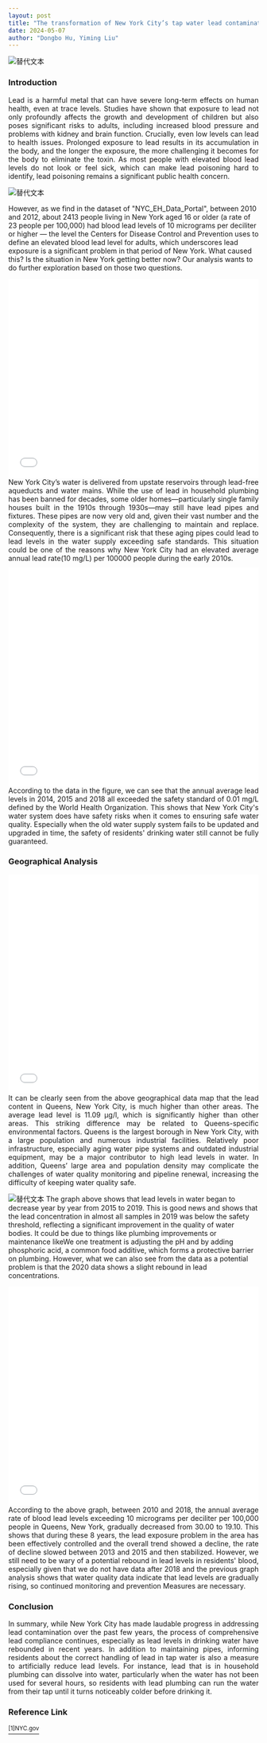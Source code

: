 ```yaml
---
layout: post
title: "The transformation of New York City’s tap water lead contamination problem"
date: 2024-05-07
author: "Dongbo Hu, Yiming Liu"
---
```



![替代文本](/assets/image/NYC.webp)
### Introduction
<div style="text-align: justify;margin-bottom: 10px;">
Lead is a harmful metal that can have severe long-term effects on human health, even at trace levels. Studies have shown that exposure to lead not only profoundly affects the growth and development of children but also poses significant risks to adults, including increased blood pressure and problems with kidney and brain function. Crucially, even low levels can lead to health issues. Prolonged exposure to lead results in its accumulation in the body, and the longer the exposure, the more challenging it becomes for the body to eliminate the toxin. As most people with elevated blood lead levels do not look or feel sick, which can make lead poisoning hard to identify, lead poisoning remains a significant public health concern.
</div>

![替代文本](/assets/image/PP1.jpg)

However, as we find in the dataset of "NYC_EH_Data_Portal", between 2010 and 2012, about 2413 people living in New York aged 16 or older (a rate of 23 people per 100,000) had blood lead levels of 10 micrograms per deciliter or higher — the level the Centers for Disease Control and Prevention uses to define an elevated blood lead level for adults, which underscores lead exposure is a significant problem in that period of New York. What caused this? Is the situation in New York getting better now? Our analysis wants to do further exploration based on those two questions.

<iframe src="assets/image/lead_exposure_rates.html" height="400px" width="100%" style="border:none;" allowfullscreen="allowfullscreen">
  </iframe>
  
<div style="text-align: justify;margin-bottom: 10px;">
New York City’s water is delivered from upstate reservoirs through lead-free aqueducts and water mains. While the use of lead in household plumbing has been banned for decades, some older homes—particularly single family houses built in the 1910s through 1930s—may still have lead pipes and fixtures.  These pipes are now very old and, given their vast number and the complexity of the system, they are challenging to maintain and replace. Consequently, there is a significant risk that these aging pipes could lead to lead levels in the water supply exceeding safe standards. This situation could be one of the reasons why New York City had an elevated average annual lead rate(10 mg/L)  per 100000 people during the early 2010s.
</div>



<iframe src="assets/image/lead_concentration3.html" height="440px" width="100%" style="border:none;" allowfullscreen="allowfullscreen">
  </iframe>
<div style="text-align: justify;margin-bottom: 10px;">
According to the data in the figure, we can see that the annual average lead levels in 2014, 2015 and 2018 all exceeded the safety standard of 0.01 mg/L defined by the World Health Organization. This shows that New York City's water system does have safety risks when it comes to ensuring safe water quality. Especially when the old water supply system fails to be updated and upgraded in time, the safety of residents' drinking water still cannot be fully guaranteed.
</div>


### Geographical Analysis
<iframe src="assets/image/nyc_lead_levels_choropleth.html" height="440px" width="100%" style="border:none;" allowfullscreen="allowfullscreen">
  </iframe>
<div style="text-align: justify;margin-bottom: 10px;">
It can be clearly seen from the above geographical data map that the lead content in Queens, New York City, is much higher than other areas. The average lead level is 11.09 µg/l, which is significantly higher than other areas. This striking difference may be related to Queens-specific environmental factors. Queens is the largest borough in New York City, with a large population and numerous industrial facilities. Relatively poor infrastructure, especially aging water pipe systems and outdated industrial equipment, may be a major contributor to high lead levels in water. In addition, Queens’ large area and population density may complicate the challenges of water quality monitoring and pipeline renewal, increasing the difficulty of keeping water quality safe.
</div>


![替代文本](/assets/image/Lead_Concentration_Queens.png)
The graph above shows that lead levels in water began to decrease year by year from 2015 to 2019. This is good news and shows that the lead concentration in almost all samples in 2019 was below the safety threshold, reflecting a significant improvement in the quality of water bodies. It could be due to things like plumbing improvements or maintenance likeWe one treatment is adjusting the pH and by adding phosphoric acid, a common food additive, which forms a protective barrier on plumbing. However, what we can also see from the data as a potential problem is that the 2020 data shows a slight rebound in lead concentrations.


<iframe src="assets/image/lead_exposure_queens_20104.html" height="440px" width="100%" style="border:none;" allowfullscreen="allowfullscreen">
  </iframe>

<div style="text-align: justify;margin-bottom: 10px;">
According to the above graph, between 2010 and 2018, the annual average rate of blood lead levels exceeding 10 micrograms per deciliter per 100,000 people in Queens, New York, gradually decreased from 30.00 to 19.10. This shows that during these 8 years, the lead exposure problem in the area has been effectively controlled and the overall trend showed a decline, the rate of decline slowed between 2013 and 2015 and then stabilized. However, we still need to be wary of a potential rebound in lead levels in residents' blood, especially given that we do not have data after 2018 and the previous graph analysis shows that water quality data indicate that lead levels are gradually rising, so continued monitoring and prevention Measures are necessary.
</div>



### Conclusion
<div style="text-align: justify;margin-bottom: 10px;">
In summary, while New York City has made laudable progress in addressing lead contamination over the past few years, the process of comprehensive lead compliance continues, especially as lead levels in drinking water have rebounded in recent years. In addition to maintaining pipes, informing residents about the correct handling of lead in tap water is also a measure to artificially reduce lead levels. For instance, lead that is in household plumbing can dissolve into water, particularly when the water has not been used for several hours, so residents with lead plumbing can run the water from their tap until it turns noticeably colder before drinking it.
</div>

### Reference Link
<a href="https://www.nyc.gov/site/dep/water/lead-in-household-plumbing-faq.page"><sup>[1]NYC.gov</sup></a>

